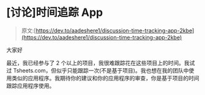 # [讨论]时间追踪 App

> 原文:[https://dev.to/aadeshere1/discussion-time-tracking-app-2kbe](https://dev.to/aadeshere1/discussion-time-tracking-app-2kbe)

大家好

最近，我已经参与了 2 个以上的项目，我很难跟踪花在这些项目上的时间。我试过 Tsheets.com，但似乎只能跟踪一次(不是基于项目)。我也想在我的团队中使用类似的应用程序。我期待你的建议和你的应用程序的审查，你是基于项目的时间跟踪应用程序使用。
